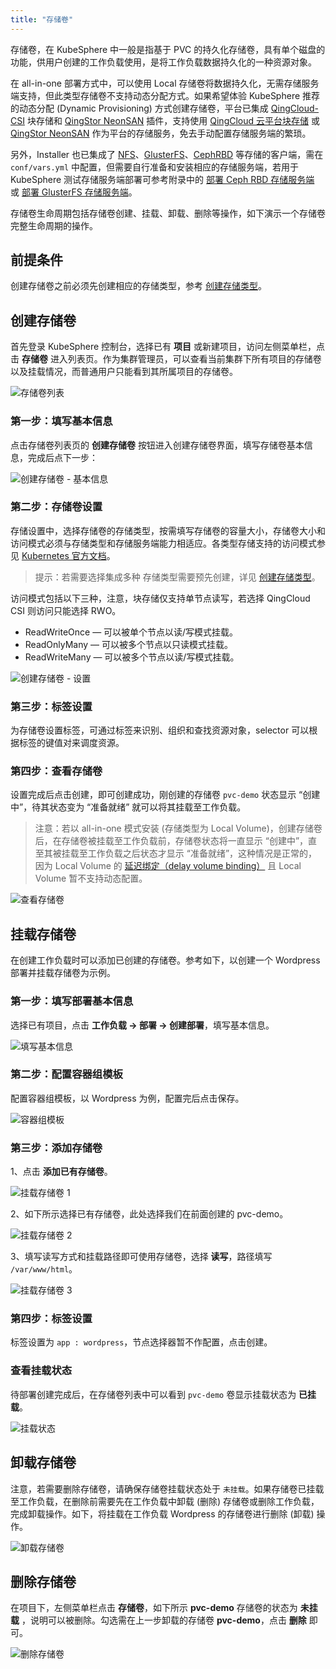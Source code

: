 ```yaml
---
title: "存储卷"
---
```


存储卷，在 KubeSphere 中一般是指基于 PVC 的持久化存储卷，具有单个磁盘的功能，供用户创建的工作负载使用，是将工作负载数据持久化的一种资源对象。

在 all-in-one 部署方式中，可以使用 Local 存储卷将数据持久化，无需存储服务端支持，但此类型存储卷不支持动态分配方式。如果希望体验 KubeSphere 推荐的动态分配 (Dynamic Provisioning) 方式创建存储卷，平台已集成 [QingCloud-CSI](https://github.com/yunify/qingcloud-csi/blob/master/README_zh.md) 块存储和 [QingStor NeonSAN](https://docs.qingcloud.com/product/storage/volume/super_high_performance_shared_volume/) 插件，支持使用 [QingCloud 云平台块存储](https://www.qingcloud.com/products/volume/) 或 [QingStor NeonSAN](https://www.qingcloud.com/products/qingstor-neonsan/) 作为平台的存储服务，免去手动配置存储服务端的繁琐。

另外，Installer 也已集成了 [NFS](https://kubernetes.io/docs/concepts/storage/volumes/#nfs)、[GlusterFS](https://www.gluster.org/)、[CephRBD](https://ceph.com/) 等存储的客户端，需在 `conf/vars.yml` 中配置，但需要自行准备和安装相应的存储服务端，若用于 KubeSphere 测试存储服务端部署可参考附录中的 [部署 Ceph RBD 存储服务端](../ceph-ks-install) 或 [部署 GlusterFS 存储服务端](../glusterfs-ks-install)。

存储卷生命周期包括存储卷创建、挂载、卸载、删除等操作，如下演示一个存储卷完整生命周期的操作。

## 前提条件

创建存储卷之前必须先创建相应的存储类型，参考 [创建存储类型](../../infrastructure/storageclass/#创建存储类型)。

## 创建存储卷

首先登录 KubeSphere 控制台，选择已有 **项目** 或新建项目，访问左侧菜单栏，点击 **存储卷** 进入列表页。作为集群管理员，可以查看当前集群下所有项目的存储卷以及挂载情况，而普通用户只能看到其所属项目的存储卷。
    
![存储卷列表](/ae-pvc-list.png)

### 第一步：填写基本信息

点击存储卷列表页的 **创建存储卷** 按钮进入创建存储卷界面，填写存储卷基本信息，完成后点下一步：

![创建存储卷 - 基本信息](/ae-pvc-basic.png)

### 第二步：存储卷设置

存储设置中，选择存储卷的存储类型，按需填写存储卷的容量大小，存储卷大小和访问模式必须与存储类型和存储服务端能力相适应。各类型存储支持的访问模式参见 [Kubernetes 官方文档](https://kubernetes.io/docs/concepts/storage/persistent-volumes/#types-of-persistent-volumes)。

> 提示：若需要选择集成多种 存储类型需要预先创建，详见 [创建存储类型](../../infrastructure/storageclass/#创建存储类型)。

访问模式包括以下三种，注意，块存储仅支持单节点读写，若选择 QingCloud CSI 则访问只能选择 RWO。

- ReadWriteOnce — 可以被单个节点以读/写模式挂载。
- ReadOnlyMany — 可以被多个节点以只读模式挂载。
- ReadWriteMany — 可以被多个节点以读/写模式挂载。

![创建存储卷 - 设置](/ae-pvc-setting.png)

### 第三步：标签设置

为存储卷设置标签，可通过标签来识别、组织和查找资源对象，selector 可以根据标签的键值对来调度资源。


### 第四步：查看存储卷

设置完成后点击创建，即可创建成功，刚创建的存储卷 `pvc-demo` 状态显示 “创建中”，待其状态变为 “准备就绪” 就可以将其挂载至工作负载。

> 注意：若以 all-in-one 模式安装 (存储类型为 Local Volume)，创建存储卷后，在存储卷被挂载至工作负载前，存储卷状态将一直显示 “创建中”，直至其被挂载至工作负载之后状态才显示 “准备就绪”，这种情况是正常的，因为 Local Volume 的 [延迟绑定（delay volume binding）](https://kubernetes.io/docs/concepts/storage/storage-classes/#local)  且 Local Volume 暂不支持动态配置。

![查看存储卷](/ae-pvc-status.png)

## 挂载存储卷

在创建工作负载时可以添加已创建的存储卷。参考如下，以创建一个 Wordpress 部署并挂载存储卷为示例。

### 第一步：填写部署基本信息

选择已有项目，点击 **工作负载 → 部署 → 创建部署**，填写基本信息。

![填写基本信息](/pvc-demo-basic.png)

### 第二步：配置容器组模板

配置容器组模板，以 Wordpress 为例，配置完后点击保存。

![容器组模板](/pvc-wordpress-template.png)

### 第三步：添加存储卷

1、点击 **添加已有存储卷**。

![挂载存储卷 1](/add-pvc-in-workload.png)

2、如下所示选择已有存储卷，此处选择我们在前面创建的 pvc-demo。

![挂载存储卷 2](/ae-select-pvc.png)

3、填写读写方式和挂载路径即可使用存储卷，选择 **读写**，路径填写 `/var/www/html`。

![挂载存储卷 3](/pvc-details-in-workload.png)

### 第四步：标签设置

标签设置为 `app : wordpress`，节点选择器暂不作配置，点击创建。

### 查看挂载状态

待部署创建完成后，在存储卷列表中可以看到 `pvc-demo` 卷显示挂载状态为 **已挂载**。

![挂载状态](/pvc-status-validation.png)

## 卸载存储卷

注意，若需要删除存储卷，请确保存储卷挂载状态处于 `未挂载`。如果存储卷已挂载至工作负载，在删除前需要先在工作负载中卸载 (删除) 存储卷或删除工作负载，完成卸载操作。如下，将挂载在工作负载 Wordpress 的存储卷进行删除 (卸载) 操作。

![卸载存储卷](/delete-pvc-in-wordpress.png)

## 删除存储卷

在项目下，左侧菜单栏点击 **存储卷**，如下所示 **pvc-demo** 存储卷的状态为 **未挂载** ，说明可以被删除。勾选需在上一步卸载的存储卷 **pvc-demo**，点击 **删除** 即可。

![删除存储卷](/ae-delete-pvc.png)
